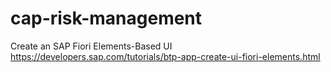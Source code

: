 # cap-risk-management

Create an SAP Fiori Elements-Based UI
https://developers.sap.com/tutorials/btp-app-create-ui-fiori-elements.html
